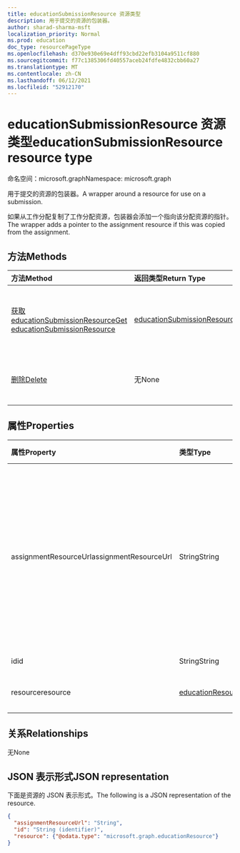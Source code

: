 ```yaml
---
title: educationSubmissionResource 资源类型
description: 用于提交的资源的包装器。
author: sharad-sharma-msft
localization_priority: Normal
ms.prod: education
doc_type: resourcePageType
ms.openlocfilehash: d370e930e69e4dff93cbd22efb3104a9511cf880
ms.sourcegitcommit: f77c1385306fd40557aceb24fdfe4832cbb60a27
ms.translationtype: MT
ms.contentlocale: zh-CN
ms.lasthandoff: 06/12/2021
ms.locfileid: "52912170"
---
```

# <a name="educationsubmissionresource-resource-type"></a><span data-ttu-id="14579-103">educationSubmissionResource 资源类型</span><span class="sxs-lookup"><span data-stu-id="14579-103">educationSubmissionResource resource type</span></span>

<span data-ttu-id="14579-104">命名空间：microsoft.graph</span><span class="sxs-lookup"><span data-stu-id="14579-104">Namespace: microsoft.graph</span></span>

<span data-ttu-id="14579-105">用于提交的资源的包装器。</span><span class="sxs-lookup"><span data-stu-id="14579-105">A wrapper around a resource for use on a submission.</span></span> 

<span data-ttu-id="14579-106">如果从工作分配复制了工作分配资源，包装器会添加一个指向该分配资源的指针。</span><span class="sxs-lookup"><span data-stu-id="14579-106">The wrapper adds a pointer to the assignment resource if this was copied from the assignment.</span></span>  


## <a name="methods"></a><span data-ttu-id="14579-107">方法</span><span class="sxs-lookup"><span data-stu-id="14579-107">Methods</span></span>

| <span data-ttu-id="14579-108">方法</span><span class="sxs-lookup"><span data-stu-id="14579-108">Method</span></span>           | <span data-ttu-id="14579-109">返回类型</span><span class="sxs-lookup"><span data-stu-id="14579-109">Return Type</span></span>    |<span data-ttu-id="14579-110">说明</span><span class="sxs-lookup"><span data-stu-id="14579-110">Description</span></span>|
|:---------------|:--------|:----------|
|[<span data-ttu-id="14579-111">获取 educationSubmissionResource</span><span class="sxs-lookup"><span data-stu-id="14579-111">Get educationSubmissionResource</span></span>](../api/educationsubmissionresource-get.md) | [<span data-ttu-id="14579-112">educationSubmissionResource</span><span class="sxs-lookup"><span data-stu-id="14579-112">educationSubmissionResource</span></span>](educationsubmissionresource.md) |<span data-ttu-id="14579-113">读取 **educationSubmissionResource 对象的属性和** 关系。</span><span class="sxs-lookup"><span data-stu-id="14579-113">Read properties and relationships of an **educationSubmissionResource** object.</span></span>|
|[<span data-ttu-id="14579-114">删除</span><span class="sxs-lookup"><span data-stu-id="14579-114">Delete</span></span>](../api/educationsubmissionresource-delete.md) | <span data-ttu-id="14579-115">无</span><span class="sxs-lookup"><span data-stu-id="14579-115">None</span></span> |<span data-ttu-id="14579-116">删除 **educationSubmissionResource** 对象。</span><span class="sxs-lookup"><span data-stu-id="14579-116">Delete an **educationSubmissionResource** object.</span></span> |

## <a name="properties"></a><span data-ttu-id="14579-117">属性</span><span class="sxs-lookup"><span data-stu-id="14579-117">Properties</span></span>
| <span data-ttu-id="14579-118">属性</span><span class="sxs-lookup"><span data-stu-id="14579-118">Property</span></span>     | <span data-ttu-id="14579-119">类型</span><span class="sxs-lookup"><span data-stu-id="14579-119">Type</span></span>   |<span data-ttu-id="14579-120">说明</span><span class="sxs-lookup"><span data-stu-id="14579-120">Description</span></span>|
|:---------------|:--------|:----------|
|<span data-ttu-id="14579-121">assignmentResourceUrl</span><span class="sxs-lookup"><span data-stu-id="14579-121">assignmentResourceUrl</span></span>|<span data-ttu-id="14579-122">String</span><span class="sxs-lookup"><span data-stu-id="14579-122">String</span></span>|<span data-ttu-id="14579-123">指向从其中复制此资源的分配的指针。</span><span class="sxs-lookup"><span data-stu-id="14579-123">Pointer to the assignment from which this resource was copied.</span></span> <span data-ttu-id="14579-124">如果为空，则学生已上传资源。</span><span class="sxs-lookup"><span data-stu-id="14579-124">If this is null, the student uploaded the resource.</span></span>|
|<span data-ttu-id="14579-125">id</span><span class="sxs-lookup"><span data-stu-id="14579-125">id</span></span>|<span data-ttu-id="14579-126">String</span><span class="sxs-lookup"><span data-stu-id="14579-126">String</span></span>| <span data-ttu-id="14579-127">只读。</span><span class="sxs-lookup"><span data-stu-id="14579-127">Read-only.</span></span>|
|<span data-ttu-id="14579-128">resource</span><span class="sxs-lookup"><span data-stu-id="14579-128">resource</span></span>|[<span data-ttu-id="14579-129">educationResource</span><span class="sxs-lookup"><span data-stu-id="14579-129">educationResource</span></span>](educationresource.md)|<span data-ttu-id="14579-130">Resource 对象。</span><span class="sxs-lookup"><span data-stu-id="14579-130">Resource object.</span></span>|

## <a name="relationships"></a><span data-ttu-id="14579-131">关系</span><span class="sxs-lookup"><span data-stu-id="14579-131">Relationships</span></span>
<span data-ttu-id="14579-132">无</span><span class="sxs-lookup"><span data-stu-id="14579-132">None</span></span>


## <a name="json-representation"></a><span data-ttu-id="14579-133">JSON 表示形式</span><span class="sxs-lookup"><span data-stu-id="14579-133">JSON representation</span></span>

<span data-ttu-id="14579-134">下面是资源的 JSON 表示形式。</span><span class="sxs-lookup"><span data-stu-id="14579-134">The following is a JSON representation of the resource.</span></span>

<!-- {
  "blockType": "resource",
  "optionalProperties": [

  ],
  "@odata.type": "microsoft.graph.educationSubmissionResource"
}-->

```json
{
  "assignmentResourceUrl": "String",
  "id": "String (identifier)",
  "resource": {"@odata.type": "microsoft.graph.educationResource"}
}
```

<!-- uuid: 8fcb5dbc-d5aa-4681-8e31-b001d5168d79
2015-10-25 14:57:30 UTC -->
<!--
{
  "type": "#page.annotation",
  "description": "educationSubmissionResource resource",
  "keywords": "",
  "section": "documentation",
  "tocPath": "",
  "suppressions": []
}
-->


